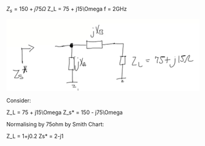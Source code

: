 $Z_s = 150 + j75\Omega$
Z_L = 75 + j15\Omega
f = 2GHz

![alt text](image.png)

Consider:

Z_L = 75 + j15\Omega
Z_s* = 150 - j75\Omega

Normalising by 75ohm by Smith Chart:


Z_L = 1+j0.2
Zs* = 2-j1
